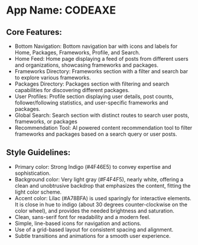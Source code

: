 # **App Name**: CODEAXE

## Core Features:

- Bottom Navigation: Bottom navigation bar with icons and labels for Home, Packages, Frameworks, Profile, and Search.
- Home Feed: Home page displaying a feed of posts from different users and organizations, showcasing frameworks and packages.
- Frameworks Directory: Frameworks section with a filter and search bar to explore various frameworks.
- Packages Directory: Packages section with filtering and search capabilities for discovering different packages.
- User Profiles: Profile section displaying user details, post counts, follower/following statistics, and user-specific frameworks and packages.
- Global Search: Search section with distinct routes to search user posts, frameworks, or packages
- Recommendation Tool: AI powered content recommendation tool to filter frameworks and packages based on a search query or user posts.

## Style Guidelines:

- Primary color: Strong Indigo (#4F46E5) to convey expertise and sophistication. 
- Background color: Very light gray (#F4F4F5), nearly white, offering a clean and unobtrusive backdrop that emphasizes the content, fitting the light color scheme.
- Accent color: Lilac (#A78BFA) is used sparingly for interactive elements. It is close in hue to indigo (about 30 degrees counter-clockwise on the color wheel), and provides the needed brightness and saturation.
- Clean, sans-serif font for readability and a modern feel.
- Simple, line-based icons for navigation and actions.
- Use of a grid-based layout for consistent spacing and alignment.
- Subtle transitions and animations for a smooth user experience.